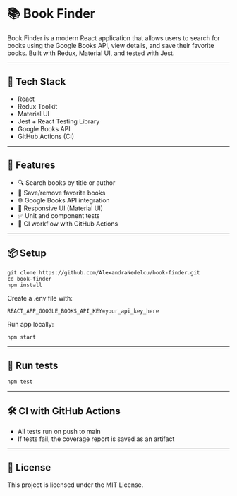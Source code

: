 # 📚 Book Finder

Book Finder is a modern React application that allows users to search for books using the Google Books API, view details, and save their favorite books. Built with Redux, Material UI, and tested with Jest.

---

## 🔧 Tech Stack

- React
- Redux Toolkit
- Material UI
- Jest + React Testing Library
- Google Books API
- GitHub Actions (CI)

---

## 🚀 Features

- 🔍 Search books by title or author
- 💖 Save/remove favorite books
- 🌐 Google Books API integration
- 📱 Responsive UI (Material UI)
- ✅ Unit and component tests
- 🔄 CI workflow with GitHub Actions

---

## 📦 Setup

```
git clone https://github.com/AlexandraNedelcu/book-finder.git
cd book-finder
npm install
```

Create a .env file with:
```
REACT_APP_GOOGLE_BOOKS_API_KEY=your_api_key_here
```

Run app locally:
```
npm start
```

---

## 🧪 Run tests

```
npm test
```

---

## 🛠 CI with GitHub Actions

- All tests run on push to main
- If tests fail, the coverage report is saved as an artifact

---

## 📄 License

This project is licensed under the MIT License.
